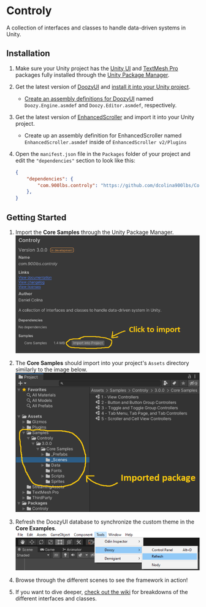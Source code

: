 # Controly

A collection of interfaces and classes to handle data-driven systems in Unity.

## Installation

1. Make sure your Unity project has the [Unity UI](https://docs.unity3d.com/Packages/com.unity.ugui@1.0/manual/index.html) and [TextMesh Pro](https://docs.unity3d.com/Packages/com.unity.textmeshpro@2.0/manual/index.html) packages fully installed through the [Unity Package Manager](https://docs.unity3d.com/Manual/upm-ui.html).
1. Get the latest version of [DoozyUI](https://assetstore.unity.com/packages/tools/gui/doozyui-complete-ui-management-system-138361) and [install it into your Unity project](https://www.youtube.com/watch?v=4eFPI4tHE_w).
    * [Create an assembly definitions for DoozyUI](https://www.youtube.com/watch?v=asoFklJ8kfk) named `Doozy.Engine.asmdef` and `Doozy.Editor.asmdef`, respectively.
1. Get the latest version of [EnhancedScroller](https://assetstore.unity.com/packages/tools/gui/enhancedscroller-36378) and import it into your Unity project.
    * Create up an assembly definition for EnhancedScroller named `EnhancedScroller.asmdef` inside of `EnhancedScroller v2/Plugins`
1. Open the `manifest.json` file in the `Packages` folder of your project and edit the `"dependencies"` section to look like this:

    ```json
    {
        "dependencies": {
            "com.900lbs.controly": "https://github.com/dcolina900lbs/Controly.git",
        },
    }
    ```

## Getting Started

1. Import the **Core Samples** through the Unity Package Manager. ![Core Examples](Images~/CoreExamples.png)

1. The **Core Samples** should import into your project's `Assets` directory similarly to the image below. ![Imported Package](Images~/ImportedPackage.png)

1. Refresh the DoozyUI database to synchronize the custom theme in the **Core Examples**. ![Refresh DoozyUI](Images~/RefreshDoozyDatabase.png)

1. Browse through the different scenes to see the framework in action!

1. If you want to dive deeper, [check out the wiki](https://github.com/dcolina900lbs/com.900lbs.controly/wiki) for breakdowns of the different interfaces and classes.
